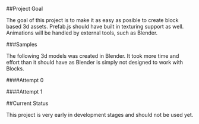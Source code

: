 <img src="https://github.com/zfedoran/prefab.js/raw/master/doc/imgages/header.png" alt="" />

##Project Goal

The goal of this project is to make it as easy as posible to create block based 3d assets. Prefab.js should have built in texturing support as well. Animations will be handled by external tools, such as Blender.

###Samples

The following 3d models was created in Blender. It took more time and effort than it should have as Blender is simply not designed to work with Blocks.

####Attempt 0
<img src="https://github.com/zfedoran/prefab.js/raw/master/doc/imgages/sample01.png" alt="" />

####Attempt 1
<img src="https://github.com/zfedoran/prefab.js/raw/master/doc/imgages/sample01.png" alt="" />

##Current Status

This project is very early in development stages and should not be used yet.

<img src="https://github.com/zfedoran/prefab.js/raw/master/doc/imgages/screenshot.png" alt="" />
